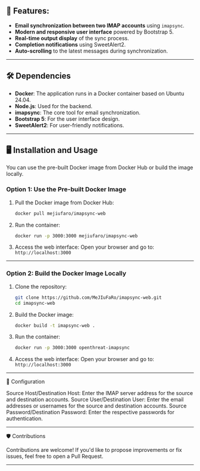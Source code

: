 ## 🚀 Features:

- **Email synchronization between two IMAP accounts** using `imapsync`.
- **Modern and responsive user interface** powered by Bootstrap 5.
- **Real-time output display** of the sync process.
- **Completion notifications** using SweetAlert2.
- **Auto-scrolling** to the latest messages during synchronization.

---

## 🛠️ Dependencies

- **Docker**: The application runs in a Docker container based on Ubuntu 24.04.
- **Node.js**: Used for the backend.
- **imapsync**: The core tool for email synchronization.
- **Bootstrap 5**: For the user interface design.
- **SweetAlert2**: For user-friendly notifications.

---

## 🖥️ Installation and Usage

You can use the pre-built Docker image from Docker Hub or build the image locally.

### Option 1: Use the Pre-built Docker Image

1. Pull the Docker image from Docker Hub:

   ```bash
   docker pull mejiufaro/imapsync-web
   ```

2. Run the container:
   ```bash
   docker run -p 3000:3000 mejiufaro/imapsync-web
   ```
3. Access the web interface:
   Open your browser and go to: `http://localhost:3000`

---

### Option 2: Build the Docker Image Locally

1. Clone the repository:

   ```bash
   git clone https://github.com/MeJIuFaRo/imapsync-web.git
   cd imapsync-web
   ```

2. Build the Docker image:

   ```bash
   docker build -t imapsync-web .
   ```

3. Run the container:

   ```bash
   docker run -p 3000:3000 openthreat-imapsync
   ```

4. Access the web interface:
    Open your browser and go to: `http://localhost:3000`

---

📝 Configuration

Source Host/Destination Host: Enter the IMAP server address for the source and destination accounts.
Source User/Destination User: Enter the email addresses or usernames for the source and destination accounts.
Source Password/Destination Password: Enter the respective passwords for authentication.

---

🛡️ Contributions

Contributions are welcome! If you'd like to propose improvements or fix issues, feel free to open a Pull Request.

---


